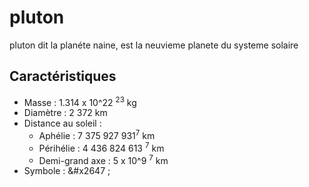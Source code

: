 # pluton

pluton dit la planéte naine, est la neuvieme planete du systeme solaire


## Caractéristiques

- Masse : 1.314 x 10^22 <sup>23</sup> kg
- Diamètre : 2 372 km
- Distance au soleil :
  - Aphélie : 7 375 927 931<sup>7</sup> km
  - Périhélie : 4 436 824 613 <sup>7</sup> km
  - Demi-grand axe : 5 x 10^9 <sup>7</sup> km
- Symbole : &#x2647 ;
